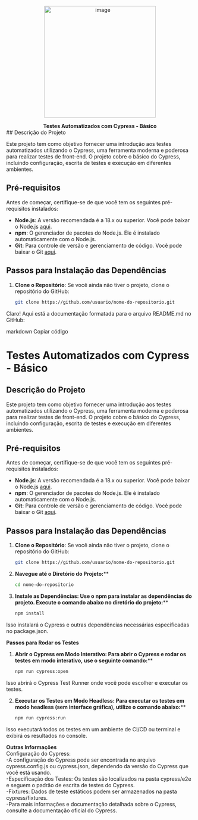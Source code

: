 
<p align="center">
  <img src="https://github.com/user-attachments/assets/41202643-324b-4956-a154-c2e7f1bfd1f3" alt="image" width="300"/>
</p>

<div align="center">
    <span"><strong>Testes Automatizados com Cypress - Básico</strong></span>
  </div>
## Descrição do Projeto

Este projeto tem como objetivo fornecer uma introdução aos testes automatizados utilizando o Cypress, uma ferramenta moderna e poderosa para realizar testes de front-end. O projeto cobre o básico do Cypress, incluindo configuração, escrita de testes e execução em diferentes ambientes.

## Pré-requisitos

Antes de começar, certifique-se de que você tem os seguintes pré-requisitos instalados:

- **Node.js**: A versão recomendada é a 18.x ou superior. Você pode baixar o Node.js [aqui](https://nodejs.org/).
- **npm**: O gerenciador de pacotes do Node.js. Ele é instalado automaticamente com o Node.js.
- **Git**: Para controle de versão e gerenciamento de código. Você pode baixar o Git [aqui](https://git-scm.com/).

## Passos para Instalação das Dependências

1. **Clone o Repositório**: Se você ainda não tiver o projeto, clone o repositório do GitHub:

   ```sh
   git clone https://github.com/usuario/nome-do-repositorio.git
   

Claro! Aqui está a documentação formatada para o arquivo README.md no GitHub:

markdown
Copiar código
# Testes Automatizados com Cypress - Básico

## Descrição do Projeto

Este projeto tem como objetivo fornecer uma introdução aos testes automatizados utilizando o Cypress, uma ferramenta moderna e poderosa para realizar testes de front-end. O projeto cobre o básico do Cypress, incluindo configuração, escrita de testes e execução em diferentes ambientes.

## Pré-requisitos

Antes de começar, certifique-se de que você tem os seguintes pré-requisitos instalados:

- **Node.js**: A versão recomendada é a 18.x ou superior. Você pode baixar o Node.js [aqui](https://nodejs.org/).
- **npm**: O gerenciador de pacotes do Node.js. Ele é instalado automaticamente com o Node.js.
- **Git**: Para controle de versão e gerenciamento de código. Você pode baixar o Git [aqui](https://git-scm.com/).

## Passos para Instalação das Dependências

1. **Clone o Repositório**: Se você ainda não tiver o projeto, clone o repositório do GitHub:

   ```sh
   git clone https://github.com/usuario/nome-do-repositorio.git

2. **Navegue até o Diretório do Projeto:****
   ```sh
   cd nome-do-repositorio

3. **Instale as Dependências: Use o npm para instalar as dependências do projeto. Execute o comando abaixo no diretório do projeto:****

   ```sh
   npm install

Isso instalará o Cypress e outras dependências necessárias especificadas no package.json.

**Passos para Rodar os Testes**
1. **Abrir o Cypress em Modo Interativo: Para abrir o Cypress e rodar os testes em modo interativo, use o seguinte comando:****

   ```sh
   npm run cypress:open
Isso abrirá o Cypress Test Runner onde você pode escolher e executar os testes.

2. **Executar os Testes em Modo Headless: Para executar os testes em modo headless (sem interface gráfica), utilize o comando abaixo:****

   ```sh
   npm run cypress:run
Isso executará todos os testes em um ambiente de CI/CD ou terminal e exibirá os resultados no console.

**Outras Informações**<br>
Configuração do Cypress:<br> -A configuração do Cypress pode ser encontrada no arquivo cypress.config.js ou cypress.json, dependendo da versão do Cypress que você está usando.<br>
-Especificação dos Testes: Os testes são localizados na pasta cypress/e2e e seguem o padrão de escrita de testes do Cypress.<br>
-Fixtures: Dados de teste estáticos podem ser armazenados na pasta cypress/fixtures.<br>
-Para mais informações e documentação detalhada sobre o Cypress, consulte a documentação oficial do Cypress.<br>
